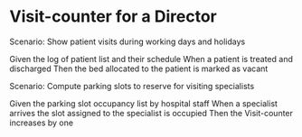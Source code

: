 # Visit-counter for a Director

Scenario: Show patient visits during working days and holidays

  Given the log of patient list and their schedule
  When a patient is treated and discharged
  Then the bed allocated to the patient is marked as vacant
  
Scenario: Compute parking slots to reserve for visiting specialists

  Given the parking slot occupancy list by hospital staff
  When a specialist arrives the slot assigned to the specialist is occupied
  Then the Visit-counter increases by one
